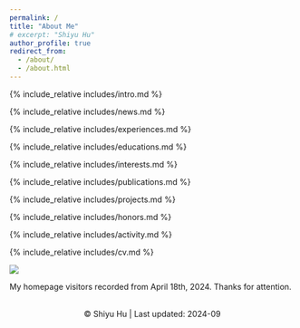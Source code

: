 ```yaml
---
permalink: /
title: "About Me"
# excerpt: "Shiyu Hu"
author_profile: true
redirect_from: 
  - /about/
  - /about.html
---
```


<span class='anchor' id='about-me'></span>
{% include_relative includes/intro.md %}

<span class='anchor' id='news'></span>
{% include_relative includes/news.md %}

<span class='anchor' id='experiences'></span>
{% include_relative includes/experiences.md %}

<span class='anchor' id='educations'></span>
{% include_relative includes/educations.md %}

<span class='anchor' id='research-interests'></span>
{% include_relative includes/interests.md %}

<span class='anchor' id='publications'></span>
{% include_relative includes/publications.md %}

<span class='anchor' id='projects'></span>
{% include_relative includes/projects.md %}

<span class='anchor' id='honors-and-awards'></span>
{% include_relative includes/honors.md %}

<span class='anchor' id='activities-and-services'></span>
{% include_relative includes/activity.md %}

<span class='anchor' id='cv'></span>
{% include_relative includes/cv.md %}


<a href='https://clustrmaps.com/site/1bzca'  title='Visit tracker'><img src='//clustrmaps.com/map_v2.png?cl=0e1633&w=a&t=tt&d=mtH-Pr0d3swe2WdQUTQVBf8Lz4RgVr7NC04XYL59i_Y&co=0b4975&ct=cdd4d9'/></a>

My homepage visitors recorded from April 18th, 2024. Thanks for attention.

<p>
  <center>
    <font>
        <br>&copy; Shiyu Hu | Last updated: 2024-09
    </font>
  </center>
</p>

<!-- <a href='https://mapmyvisitors.com/web/1bvt7'  title='Visit tracker'><img src='https://mapmyvisitors.com/map.png?cl=ffffff&w=a&t=tt&d=PTnTG7-oiewclaQYL-vCCTG_Cp1UIVkwryXQywQqCfs'/></a> -->

<!-- <img src='https://mapmyvisitors.com/map.png?cl=ffffff&w=a&t=tt&d=PTnTG7-oiewclaQYL-vCCTG_Cp1UIVkwryXQywQqCfs'/> -->

<!-- *My homepage visitors recorded from February 9th, 2024. Thanks for attention.* -->